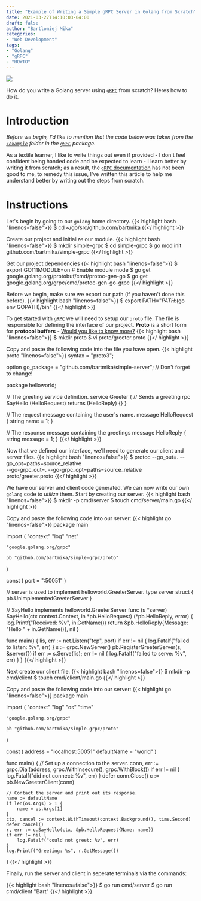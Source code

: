 ```yaml
---
title: "Example of Writing a Simple gRPC Server in Golang from Scratch"
date: 2021-03-27T14:10:03-04:00
draft: false
author: "Bartlomiej Mika"
categories:
- "Web Development"
tags:
- "Golang"
- "gRPC"
- "HOWTO"
---
```


![](/img/2021/03-27/grpc.jpg)

How do you write a Golang server using [``gRPC``](https://grpc.io/docs/languages/go/quickstart/) from scratch? Heres how to do it.

<!--more-->

# Introduction
*Before we begin, I'd like to mention that the code below was taken from the [``/example``](https://github.com/grpc/grpc-go/tree/master/examples) folder in the [``gRPC``](https://grpc.io/docs/languages/go/quickstart/) package.*

As a textile learner, I like to write things out even if provided - I don't feel confident being handed code and be expected to learn - I learn better by writing it from scratch; as a result, the [``gRPC`` documentation](https://grpc.io/docs/languages/go/quickstart/) has not been good to me, to remedy this issue, I've written this article to help me understand better by writing out the steps from scratch.

# Instructions

Let's begin by going to our ``golang`` home directory.
{{< highlight bash "linenos=false">}}
$ cd ~/go/src/github.com/bartmika
{{</ highlight >}}

Create our project and initialize our module.
{{< highlight bash "linenos=false">}}
$ mkdir simple-grpc
$ cd simple-grpc
$ go mod init github.com/bartmika/simple-grpc
{{</ highlight >}}

Get our project dependencies
{{< highlight bash "linenos=false">}}
$ export GO111MODULE=on  # Enable module mode
$ go get google.golang.org/protobuf/cmd/protoc-gen-go
$ go get google.golang.org/grpc/cmd/protoc-gen-go-grpc
{{</ highlight >}}

Before we begin, make sure we export our path (if you haven't done this before).
{{< highlight bash "linenos=false">}}
$ export PATH="$PATH:$(go env GOPATH)/bin"
{{</ highlight >}}

To get started with [``gRPC``](https://grpc.io/docs/languages/go/quickstart/) we will need to setup our ``proto`` file. The file is responsible for defining the interface of our project. **Proto** is a short form for **protocol buffers** - [Would you like to know more?](https://developers.google.com/protocol-buffers)
{{< highlight bash "linenos=false">}}
$ mkdir proto
$ vi proto/greeter.proto
{{</ highlight >}}

Copy and paste the following code into the file you have open.
{{< highlight proto "linenos=false">}}
syntax = "proto3";

option go_package = "github.com/bartmika/simple-server"; // Don't forget to change!

package helloworld;

// The greeting service definition.
service Greeter {
    // Sends a greeting
    rpc SayHello (HelloRequest) returns (HelloReply) {}
}

// The request message containing the user's name.
message HelloRequest {
    string name = 1;
}

// The response message containing the greetings
message HelloReply {
    string message = 1;
}
{{</ highlight >}}

Now that we defined our interface, we'll need to generate our client and server files.
{{< highlight bash "linenos=false">}}
$ protoc --go_out=. --go_opt=paths=source_relative \
   --go-grpc_out=. --go-grpc_opt=paths=source_relative \
   proto/greeter.proto
{{</ highlight >}}

We have our server and client code generated. We can now write our own ``golang`` code to *utilize* them. Start by creating our server.
{{< highlight bash "linenos=false">}}
$ mkdir -p cmd/server
$ touch cmd/server/main.go
{{</ highlight >}}

Copy and paste the following code into our server:
{{< highlight go "linenos=false">}}
package main

import (
    "context"
    "log"
    "net"

    "google.golang.org/grpc"

    pb "github.com/bartmika/simple-grpc/proto"
)

const (
    port = ":50051"
)

// server is used to implement helloworld.GreeterServer.
type server struct {
    pb.UnimplementedGreeterServer
}

// SayHello implements helloworld.GreeterServer
func (s *server) SayHello(ctx context.Context, in *pb.HelloRequest) (*pb.HelloReply, error) {
    log.Printf("Received: %v", in.GetName())
    return &pb.HelloReply{Message: "Hello " + in.GetName()}, nil
}

func main() {
    lis, err := net.Listen("tcp", port)
    if err != nil {
        log.Fatalf("failed to listen: %v", err)
    }
    s := grpc.NewServer()
    pb.RegisterGreeterServer(s, &server{})
    if err := s.Serve(lis); err != nil {
        log.Fatalf("failed to serve: %v", err)
    }
}
{{</ highlight >}}

Next create our client file.
{{< highlight bash "linenos=false">}}
$ mkdir -p cmd/client
$ touch cmd/client/main.go
{{</ highlight >}}

Copy and paste the following code into our server:
{{< highlight go "linenos=false">}}
package main

import (
    "context"
    "log"
    "os"
    "time"

    "google.golang.org/grpc"

    pb "github.com/bartmika/simple-grpc/proto"
)

const (
    address     = "localhost:50051"
    defaultName = "world"
)

func main() {
    // Set up a connection to the server.
    conn, err := grpc.Dial(address, grpc.WithInsecure(), grpc.WithBlock())
    if err != nil {
        log.Fatalf("did not connect: %v", err)
    }
    defer conn.Close()
    c := pb.NewGreeterClient(conn)

    // Contact the server and print out its response.
    name := defaultName
    if len(os.Args) > 1 {
        name = os.Args[1]
    }
    ctx, cancel := context.WithTimeout(context.Background(), time.Second)
    defer cancel()
    r, err := c.SayHello(ctx, &pb.HelloRequest{Name: name})
    if err != nil {
        log.Fatalf("could not greet: %v", err)
    }
    log.Printf("Greeting: %s", r.GetMessage())
}
{{</ highlight >}}

Finally, run the server and client in seperate terminals via the commands:

{{< highlight bash "linenos=false">}}
$ go run cmd/server
$ go run cmd/client "Bart"
{{</ highlight >}}
